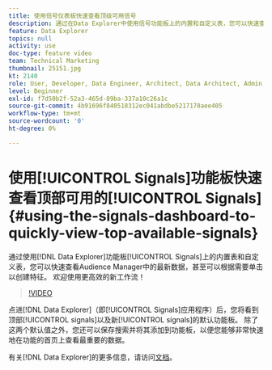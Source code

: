 ```yaml
---
title: 使用信号仪表板快速查看顶级可用信号
description: 通过在Data Explorer中使用信号功能板上的内置和自定义表，您可以快速查看进入Audience Manager的最新数据，甚至可以点进以根据需要创建特征。 欢迎使用更高效的新工作流！
feature: Data Explorer
topics: null
activity: use
doc-type: feature video
team: Technical Marketing
thumbnail: 25151.jpg
kt: 2140
role: User, Developer, Data Engineer, Architect, Data Architect, Admin, Leader
level: Beginner
exl-id: f7d50b2f-52a3-465d-89ba-337a10c26a1c
source-git-commit: 4b91696f840518312ec041abdbe5217178aee405
workflow-type: tm+mt
source-wordcount: '0'
ht-degree: 0%

---
```


# 使用[!UICONTROL Signals]功能板快速查看顶部可用的[!UICONTROL Signals] {#using-the-signals-dashboard-to-quickly-view-top-available-signals}

通过使用[!DNL Data Explorer]功能板[!UICONTROL Signals]上的内置表和自定义表，您可以快速查看Audience Manager中的最新数据，甚至可以根据需要单击以创建特征。 欢迎使用更高效的新工作流！

>[!VIDEO](https://video.tv.adobe.com/v/25151/?quality=12)

点进[!DNL Data Explorer]（即[!UICONTROL Signals]应用程序）后，您将看到顶部[!UICONTROL signals]以及新[!UICONTROL signals]的默认功能板。 除了这两个默认值之外，您还可以保存搜索并将其添加到功能板，以便您能够非常快速地在功能的首页上查看最重要的数据。

有关[!DNL Data Explorer]的更多信息，请访问[文档](https://experiencecloud.adobe.com/resources/help/en_US/aam/data-explorer.html)。
